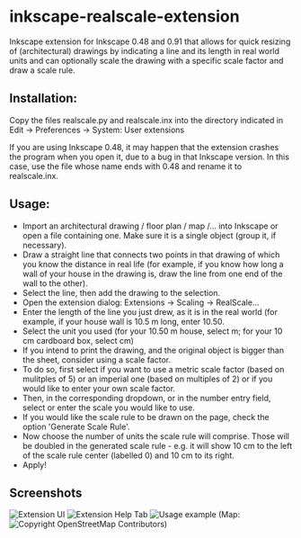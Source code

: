 # inkscape-realscale-extension
Inkscape extension for Inkscape 0.48 and 0.91 that allows for quick resizing of (architectural) drawings by indicating a line and its length in real world units and can optionally scale the drawing with a specific scale factor and draw a scale rule.

## Installation: 

Copy the files realscale.py and realscale.inx into the directory indicated in
Edit -> Preferences -> System: User extensions

If you are using Inkscape 0.48, it may happen that the extension crashes the program when you open it, due to a bug in that Inkscape version. In this case, use the file whose name ends with 0.48 and rename it to realscale.inx.

## Usage:

* Import an architectural drawing / floor plan / map /... into Inkscape or open a file containing one. Make sure it is a single object (group it, if necessary).
* Draw a straight line that connects two points in that drawing of which you know the distance in real life (for example, if you know how long a wall of your house in the drawing is, draw the line from one end of the wall to the other).
* Select the line, then add the drawing to the selection.
* Open the extension dialog: Extensions -> Scaling -> RealScale...
* Enter the length of the line you just drew, as it is in the real world (for example, if your house wall is 10.5 m long, enter 10.50.
* Select the unit you used (for your 10.50 m house, select m; for your 10 cm cardboard box, select cm)
* If you intend to print the drawing, and the original object is bigger than the sheet, consider using a scale factor.
* To do so, first select if you want to use a metric scale factor (based on mulitples of 5) or an imperial one (based on multiples of 2) or if you would like to enter your own scale factor.
* Then, in the corresponding dropdown, or in the number entry field, select or enter the scale you would like to use.
* If you would like the scale rule to be drawn on the page, check the option 'Generate Scale Rule'.
* Now choose the number of units the scale rule will comprise. Those will be doubled in the generated scale rule - e.g. it will show 10 cm to the left of the scale rule center (labelled 0) and 10 cm to its right.
* Apply!

## Screenshots

![Extension UI](https://cloud.githubusercontent.com/assets/3240233/14926074/aea5ccbc-0e4a-11e6-92c6-da40c35cf0d6.png)
![Extension Help Tab](https://cloud.githubusercontent.com/assets/3240233/14926085/b3e309ba-0e4a-11e6-8836-dde99345f1bf.png)
![Usage example](https://cloud.githubusercontent.com/assets/3240233/14926682/94823b42-0e4d-11e6-813b-8fa6d640f28f.png)
(Map: ![Copyright OpenStreetMap Contributors](http://www.openstreetmap.org/copyright))
